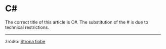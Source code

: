 
C#
==


The correct title of this article is C#. The substitution of the # is due to technical restrictions.  

 --- 
  
źródło: [Strona tiobe](https://en.wikipedia.org/wiki/C_Sharp_(programming_language))